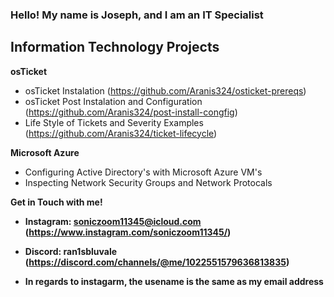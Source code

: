 ### Hello! My name is Joseph, and I am an IT Specialist

<h2> Information Technology Projects </h2> 

<b> osTicket </b>
- osTicket Instalation (https://github.com/Aranis324/osticket-prereqs)
- osTicket Post Instalation and Configuration (https://github.com/Aranis324/post-install-congfig)
- Life Style of Tickets and Severity Examples (https://github.com/Aranis324/ticket-lifecycle)

<b> Microsoft Azure </b>
- Configuring Active Directory's with Microsoft Azure VM's
- Inspecting Network Security Groups and Network Protocals

<b> Get in Touch with me! <b>
- Instagram: soniczoom11345@icloud.com (https://www.instagram.com/soniczoom11345/)
- Discord: ran1sbluvale (https://discord.com/channels/@me/1022551579636813835)

- <b> In regards to instagarm, the usename is the same as my email address </b>
